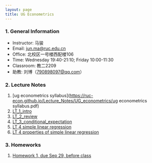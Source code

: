 ```yaml
---
layout: page
title: UG Econometrics
---
```


### 1. General Information
* Instructor: 马骏
* Email: jun.ma@ruc.edu.cn
* Office: 北校区一号楼西配楼106
* Time: Wednesday 19:40-21:10; Friday 10:00-11:30
* Classroom: 教二2209
* 助教: 刘博（790898097@qq.com）


### 2. Lecture Notes
1. [ug econometrics syllabus](https://ruc-econ.github.io/Lecture_Notes/UG_econometrics/ug econometrics syllabus.pdf)
2. [LT_1_intro](https://ruc-econ.github.io/Lecture_Notes/UG_econometrics/LT_1_intro.pdf)
3. [LT_2_review](https://ruc-econ.github.io/Lecture_Notes/UG_econometrics/LT_02_review(1).pdf)
4. [LT_3_conditional_expectation](https://ruc-econ.github.io/Lecture_Notes/UG_econometrics/LT_3_Conditional_Expectation(1).pdf)
5. [LT 4 simple linear regression](https://ruc-econ.github.io/Lecture_Notes/UG_econometrics/LT_04_simple.pdf)
6. [LT 4 properties of simple linear regression](https://ruc-econ.github.io/Lecture_Notes/UG_econometrics/LT_05_simple_properties.pdf)



### 3. Homeworks
1. [Homework 1, due Sep 29, before class](https://ruc-econ.github.io/Homeworks/UG_econometrics/HW1.pdf)
